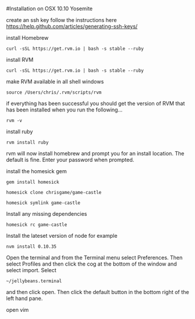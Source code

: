 #Installation on OSX 10.10 Yosemite

create an ssh key
follow the instructions here https://help.github.com/articles/generating-ssh-keys/

install Homebrew
```
curl -sSL https://get.rvm.io | bash -s stable --ruby
```

install RVM
```
curl -sSL https://get.rvm.io | bash -s stable --ruby
```

make RVM available in all shell windows
```
source /Users/chris/.rvm/scripts/rvm
```

if everything has been successful you should get the version of RVM that has been installed when you run the following...
```
rvm -v
```

install ruby
```
rvm install ruby
```
rvm will now install homebrew and prompt you for an install location. The default is fine. Enter your password when prompted.

install the homesick gem
```
gem install homesick
```
```
homesick clone chrisgame/game-castle
```

```
homesick symlink game-castle
```

Install any missing dependencies
```
homesick rc game-castle
```

Install the lateset version of node for example

```
nvm install 0.10.35
```

Open the terminal and from the Terminal menu select Preferences. Then select Profiles and then click the cog at the bottom of the window and select import. Select
```
~/jellybeans.terminal
```
and then click open. Then click the default button in the bottom right of the left hand pane.

open vim
